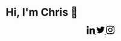 <h1>Hi, I'm Chris 👋 </h1>

<div style="display:flex;align-items: center;justify-content: center;">
    <div>
        <a href="https://twitter.com/chrfreitas" target="_blank">
            <img src="https://github.com/chrfreitas/chrfreitas/blob/main/linkedin.png" width="22px"  alt="LinkedIn"/>
        </a>
        <a href="https://twitter.com/chrfreitas" target="_blank">
            <img src="https://github.com/chrfreitas/chrfreitas/blob/main/twitter.png" width="22px"  alt="Twitter"/>
        </a>
        <a href="https://twitter.com/chrfreitas" target="_blank">
            <img src="https://github.com/chrfreitas/chrfreitas/blob/main/instagram.png" width="22px"  alt="Instagram"/>
        </a>
    </div>
</div>


